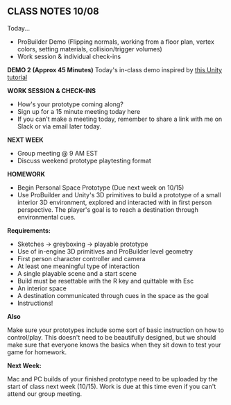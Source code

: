 ## CLASS NOTES 10/08
Today...
- ProBuilder Demo  (Flipping normals, working from a floor plan, vertex colors, setting materials, collision/trigger volumes)
- Work session & individual check-ins

__DEMO 2 (Approx 45 Minutes)__
Today's in-class demo inspired by [this Unity tutorial](https://www.youtube.com/watch?v=dYBOBgfcTgY)

__WORK SESSION & CHECK-INS__ 
- How's your prototype coming along?
- Sign up for a 15 minute meeting today here
- If you can't make a meeting today, remember to share a link with me on Slack or via email later today.

__NEXT WEEK__
- Group meeting @ 9 AM EST
- Discuss weekend prototype playtesting format

__HOMEWORK__

- Begin Personal Space Prototype (Due next week on  10/15)
- Use ProBuilder and Unity's 3D primitives to build a prototype of a small interior 3D environment, explored and interacted with in first person perspective. The player's goal is to reach a destination through environmental cues.

__Requirements:__
- Sketches -> greyboxing -> playable prototype
- Use of in-engine 3D primitives and ProBuilder level geometry
- First person character controller and camera
- At least one meaningful type of interaction
- A single playable scene and a start scene
- Build must be resettable with the R key and quittable with Esc
- An interior space
- A destination communicated through cues in the space as the goal
- Instructions!

__Also__

Make sure your prototypes include some sort of basic instruction on how to control/play. This doesn't need to be beautifully designed, but we should make sure that everyone knows the basics when they sit down to test your game for homework.

__Next Week:__

Mac and PC builds of your finished prototype need to be uploaded by the start of class next week (10/15). Work is due at this time even if you can't attend our group meeting. 
